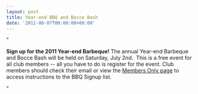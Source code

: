 ```yaml
---
layout: post
title: Year-end BBQ and Bocce Bash
date: '2011-06-07T00:00:00+00:00'
---
```

"<p><strong>Sign up for the 2011 Year-end Barbeque! </strong>The annual Year-end Barbeque and Bocce Bash will be held on Saturday&#44; July 2nd.&#160; This is a free event for all club members -- all you have to do is register for the event. Club members should check their email or view the <a href="http://www.yeastwranglers.ca/MembersOnly/tabid/261/Default.aspx">Members Only page</a> to access instructions&#160;to the BBQ&#160;Signup list.</p>"

